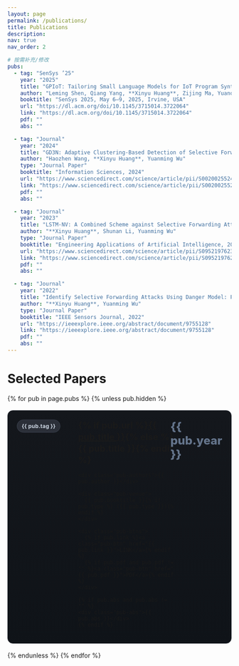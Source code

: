 ```yaml
---
layout: page
permalink: /publications/
title: Publications
description:
nav: true
nav_order: 2

# 按需补充/修改
pubs:
  - tag: "SenSys ’25"
    year: "2025"
    title: "GPIoT: Tailoring Small Language Models for IoT Program Synthesis and Development"
    author: "Leming Shen, Qiang Yang, **Xinyu Huang**, Zijing Ma, Yuanqing Zheng"
    booktitle: "SenSys 2025, May 6–9, 2025, Irvine, USA"
    url: "https://dl.acm.org/doi/10.1145/3715014.3722064"
    link: "https://dl.acm.org/doi/10.1145/3715014.3722064"
    pdf: ""
    abs: ""

  - tag: "Journal"
    year: "2024"
    title: "GD3N: Adaptive Clustering-Based Detection of Selective Forwarding Attacks in WSNs under Variable Harsh Environments"
    author: "Haozhen Wang, **Xinyu Huang**, Yuanming Wu"
    type: "Journal Paper"
    booktitle: "Information Sciences, 2024"
    url: "https://www.sciencedirect.com/science/article/pii/S0020025524002883"
    link: "https://www.sciencedirect.com/science/article/pii/S0020025524002883"
    pdf: ""
    abs: ""

  - tag: "Journal"
    year: "2023"
    title: "LSTM-NV: A Combined Scheme against Selective Forwarding Attack in Event-Driven Wireless Sensor Networks under Harsh Environments"
    author: "**Xinyu Huang**, Shunan Li, Yuanming Wu"
    type: "Journal Paper"
    booktitle: "Engineering Applications of Artificial Intelligence, 2023"
    url: "https://www.sciencedirect.com/science/article/pii/S0952197623006255"
    link: "https://www.sciencedirect.com/science/article/pii/S0952197623006255"
    pdf: ""
    abs: ""

  - tag: "Journal"
    year: "2022"
    title: "Identify Selective Forwarding Attacks Using Danger Model: Promote the Detection Accuracy in Wireless Sensor Networks"
    author: "**Xinyu Huang**, Yuanming Wu"
    type: "Journal Paper"
    booktitle: "IEEE Sensors Journal, 2022"
    url: "https://ieeexplore.ieee.org/abstract/document/9755128"
    link: "https://ieeexplore.ieee.org/abstract/document/9755128"
    pdf: ""
    abs: ""
---
```


<style>
/* 容器与配色（深色系，可按站点主题微调） */
.pub-card{
  display:grid;
  grid-template-columns: 120px 1fr 90px; /* 左：会议名；中：详情；右：年份 */
  gap:18px;
  padding:20px;
  margin:18px 0;
  border:1px solid #22262e;
  border-radius:12px;
  background:linear-gradient(180deg,#14171c,#0f1318);
}
.pub-left{display:flex;align-items:flex-start;justify-content:flex-start}
.pub-pill{
  background:#2b2f38;border:1px solid #3a404d;color:#cbd5e1;
  border-radius:999px;padding:6px 10px;font-size:12px;font-weight:700;letter-spacing:.2px
}
.pub-title{margin:0 0 6px;font-size:20px;font-weight:700;line-height:1.3}
.pub-authors{margin:4px 0}
.pub-venue{margin:6px 0 12px;color:#9aa3af;font-size:14px;font-style:italic}
.pub-btns{display:flex;gap:8px;margin:6px 0 0}
.pub-btn{
  border:1px solid #343a46;background:#2a2f39;color:#d1d5db;
  padding:6px 12px;border-radius:8px;font-size:12px;font-weight:600;text-decoration:none
}
.pub-btn:hover{border-color:#485063}
.pub-abs{border:1px dashed #3a404d;border-radius:10px;padding:10px;margin-top:12px;background:#12151a}
.pub-year{grid-column:3;grid-row:1;color:#64748b;font-weight:800;font-size:26px;justify-self:end}
@media (max-width: 820px){
  .pub-card{grid-template-columns:100px 1fr}
  .pub-year{display:none}
}
</style>

# Selected Papers

{% for pub in page.pubs %}
{% unless pub.hidden %}
<article class="pub-card">
  <div class="pub-left">
    <span class="pub-pill">{{ pub.tag }}</span>
  </div>

  <div>
    <h2 class="pub-title">
      {% if pub.url %}<a href="{{ pub.url }}">{{ pub.title }}</a>{% else %}{{ pub.title }}{% endif %}
    </h2>

    <div class="pub-authors">{{ pub.author }}</div>

    <div class="pub-venue">
      {{ pub.booktitle }}{% if pub.type %} ({{ pub.type }}){% endif %}
    </div>

    <div class="pub-btns">
      {% if pub.link %}<a class="pub-btn" href="{{ pub.link }}">LINK</a>{% endif %}
      {% if pub.pdf and pub.pdf != "" %}<a class="pub-btn" href="{{ pub.pdf }}">PDF</a>{% endif %}
    </div>

    {% if pub.abs and pub.abs != "" %}
    <div class="pub-abs">{{ pub.abs }}</div>
    {% endif %}
  </div>

  <div class="pub-year">{{ pub.year }}</div>
</article>
{% endunless %}
{% endfor %}

